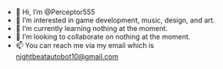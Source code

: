 - 👋 Hi, I’m @Perceptor555
- 👀 I’m interested in game development, music, design, and art.
- 🌱 I’m currently learning nothing at the moment.
- 💞️ I’m looking to collaborate on nothing at the moment.
- 📫 You can reach me via my email which is <nightbeatautobot10@gmail.com>

<!---
Perceptor555/Perceptor555 is a ✨ special ✨ repository because its `README.md` (this file) appears on your GitHub profile.
You can click the Preview link to take a look at your changes.
--->
